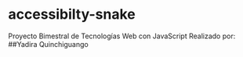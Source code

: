 # accessibilty-snake
Proyecto Bimestral de Tecnologías Web con JavaScript
Realizado por:
##Yadira Quinchiguango
